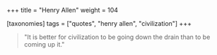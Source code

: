 +++
title = "Henry Allen"
weight = 104

[taxonomies]
tags = ["quotes", "henry allen", "civilization"]
+++

> "It is better for civilization to be going down the drain than to be
> coming up it."

